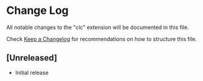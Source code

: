 # Change Log

All notable changes to the "clc" extension will be documented in this file.

Check [Keep a Changelog](http://keepachangelog.com/) for recommendations on how to structure this file.

## [Unreleased]

- Initial release